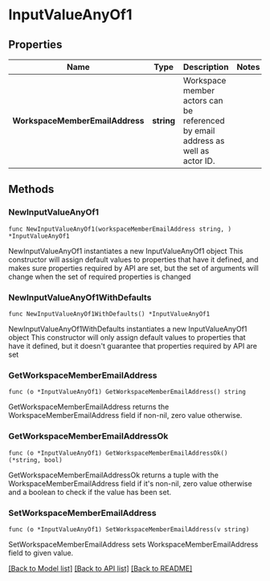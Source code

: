 # InputValueAnyOf1

## Properties

Name | Type | Description | Notes
------------ | ------------- | ------------- | -------------
**WorkspaceMemberEmailAddress** | **string** | Workspace member actors can be referenced by email address as well as actor ID. | 

## Methods

### NewInputValueAnyOf1

`func NewInputValueAnyOf1(workspaceMemberEmailAddress string, ) *InputValueAnyOf1`

NewInputValueAnyOf1 instantiates a new InputValueAnyOf1 object
This constructor will assign default values to properties that have it defined,
and makes sure properties required by API are set, but the set of arguments
will change when the set of required properties is changed

### NewInputValueAnyOf1WithDefaults

`func NewInputValueAnyOf1WithDefaults() *InputValueAnyOf1`

NewInputValueAnyOf1WithDefaults instantiates a new InputValueAnyOf1 object
This constructor will only assign default values to properties that have it defined,
but it doesn't guarantee that properties required by API are set

### GetWorkspaceMemberEmailAddress

`func (o *InputValueAnyOf1) GetWorkspaceMemberEmailAddress() string`

GetWorkspaceMemberEmailAddress returns the WorkspaceMemberEmailAddress field if non-nil, zero value otherwise.

### GetWorkspaceMemberEmailAddressOk

`func (o *InputValueAnyOf1) GetWorkspaceMemberEmailAddressOk() (*string, bool)`

GetWorkspaceMemberEmailAddressOk returns a tuple with the WorkspaceMemberEmailAddress field if it's non-nil, zero value otherwise
and a boolean to check if the value has been set.

### SetWorkspaceMemberEmailAddress

`func (o *InputValueAnyOf1) SetWorkspaceMemberEmailAddress(v string)`

SetWorkspaceMemberEmailAddress sets WorkspaceMemberEmailAddress field to given value.



[[Back to Model list]](../README.md#documentation-for-models) [[Back to API list]](../README.md#documentation-for-api-endpoints) [[Back to README]](../README.md)


